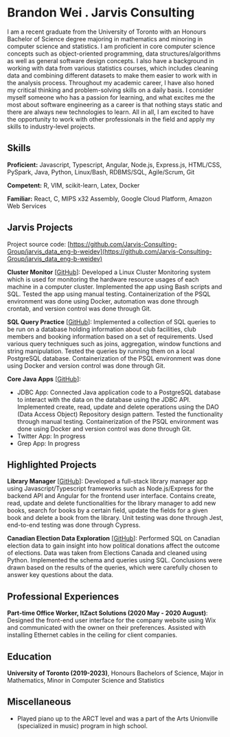 # Brandon Wei . Jarvis Consulting

I am a recent graduate from the University of Toronto with an Honours Bachelor of Science degree majoring in mathematics and minoring in computer science and statistics. I am proficient in core computer science concepts such as object-oriented programming, data structures/algorithms as well as general software design concepts. I also have a background in working with data from various statistics courses, which includes cleaning data and combining different datasets to make them easier to work with in the analysis process. Throughout my academic career, I have also honed my critical thinking and problem-solving skills on a daily basis. I consider myself someone who has a passion for learning, and what excites me the most about software engineering as a career is that nothing stays static and there are always new technologies to learn. All in all, I am excited to have the opportunity to work with other professionals in the field and apply my skills to industry-level projects.

## Skills

**Proficient:** Javascript, Typescript, Angular, Node.js, Express.js, HTML/CSS, PySpark, Java, Python, Linux/Bash, RDBMS/SQL, Agile/Scrum, Git

**Competent:** R, VIM, scikit-learn, Latex, Docker

**Familiar:** React, C, MIPS x32 Assembly, Google Cloud Platform, Amazon Web Services

## Jarvis Projects

Project source code: [https://github.com/Jarvis-Consulting-Group/jarvis_data_eng-b-weidev](https://github.com/Jarvis-Consulting-Group/jarvis_data_eng-b-weidev)


**Cluster Monitor** [[GitHub](https://github.com/Jarvis-Consulting-Group/jarvis_data_eng-b-weidev/tree/master/linux_sql)]: Developed a Linux Cluster Monitoring system which is used for monitoring the hardware resource usages of each machine in a computer cluster. Implemented the app using Bash scripts and SQL. Tested the app using manual testing. Containerization of the PSQL environment was done using Docker, automation was done through crontab, and version control was done through Git.

**SQL Query Practice** [[GitHub](https://github.com/Jarvis-Consulting-Group/jarvis_data_eng-b-weidev/tree/master/sql)]: Implemented a collection of SQL queries to be run on a database holding information about club facilities, club members and booking information based on a set of requirements. Used various query techniques such as joins, aggregation, window functions and string manipulation. Tested the queries by running them on a local PostgreSQL database. Containerization of the PSQL environment was done using Docker and version control was done through Git.

**Core Java Apps** [[GitHub](https://github.com/Jarvis-Consulting-Group/jarvis_data_eng-b-weidev/tree/master/core_java)]:
      
  - JDBC App: Connected Java application code to a PostgreSQL database to interact with the data on the database using the JDBC API. Implemented create, read, update and delete operations using the DAO (Data Access Object) Repository design pattern. Tested the functionality through manual testing. Containerization of the PSQL environment was done using Docker and version control was done through Git.
  - Twitter App: In progress
  - Grep App: In progress


## Highlighted Projects
**Library Manager** [[GitHub](https://github.com/b-weidev/library-manager)]: Developed a full-stack library manager app using Javascript/Typescript frameworks such as Node.js/Express for the backend API and Angular for the frontend user interface. Contains create, read, update and delete functionalities for the library manager to add new books, search for books by a certain field, update the fields for a given book and delete a book from the library. Unit testing was done through Jest, end-to-end testing was done through Cypress.

**Canadian Election Data Exploration** [[GitHub](https://github.com/b-weidev/canadian-election-data-exploration)]: Performed SQL on Canadian election data to gain insight into how political donations affect the outcome of elections. Data was taken from Elections Canada and cleaned using Python. Implemented the schema and queries using SQL. Conclusions were drawn based on the results of the queries, which were carefully chosen to answer key questions about the data.


## Professional Experiences

**Part-time Office Worker, ItZact Solutions (2020 May - 2020 August)**: Designed the front-end user interface for the company website using Wix and communicated with the owner on their preferences. Assisted with installing Ethernet cables in the ceiling for client companies.


## Education
**University of Toronto (2019-2023)**, Honours Bachelors of Science, Major in Mathematics, Minor in Computer Science and Statistics


## Miscellaneous
- Played piano up to the ARCT level and was a part of the Arts Unionville (specialized in music) program in high school.